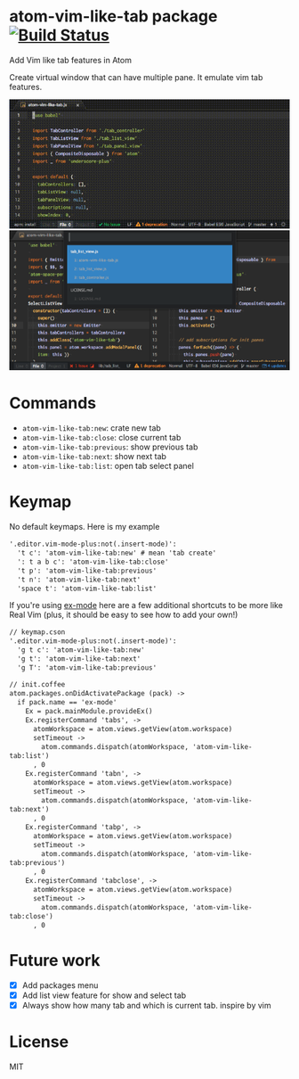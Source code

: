 # atom-vim-like-tab package [![Build Status](https://travis-ci.org/Kesin11/atom-vim-like-tab.svg?branch=master)](https://travis-ci.org/Kesin11/atom-vim-like-tab)

Add Vim like tab features in Atom

Create virtual window that can have multiple pane.
It emulate vim tab features.

![atom-vim-like-tab.gif](https://raw.githubusercontent.com/Kesin11/atom-vim-like-tab/images/images/atom-vim-like-tab1_2.gif)
![tab_list_view.png](https://raw.githubusercontent.com/Kesin11/atom-vim-like-tab/images/images/tab_list_view.png)

# Commands
- `atom-vim-like-tab:new`: crate new tab
- `atom-vim-like-tab:close`: close current tab
- `atom-vim-like-tab:previous`: show previous tab
- `atom-vim-like-tab:next`: show next tab
- `atom-vim-like-tab:list`: open tab select panel

# Keymap

No default keymaps.
Here is my example

```
'.editor.vim-mode-plus:not(.insert-mode)':
  't c': 'atom-vim-like-tab:new' # mean 'tab create'
  ': t a b c': 'atom-vim-like-tab:close'
  't p': 'atom-vim-like-tab:previous'
  't n': 'atom-vim-like-tab:next'
  'space t': 'atom-vim-like-tab:list'
```

If you're using [ex-mode](https://atom.io/packages/ex-mode) here are a few additional shortcuts to be more like Real Vim (plus, it should be easy to see how to add your own!)
```
// keymap.cson
'.editor.vim-mode-plus:not(.insert-mode)':
  'g t c': 'atom-vim-like-tab:new'
  'g t': 'atom-vim-like-tab:next'
  'g T': 'atom-vim-like-tab:previous'
```
```
// init.coffee
atom.packages.onDidActivatePackage (pack) ->
  if pack.name == 'ex-mode'
    Ex = pack.mainModule.provideEx()
    Ex.registerCommand 'tabs', ->
      atomWorkspace = atom.views.getView(atom.workspace)
      setTimeout ->
        atom.commands.dispatch(atomWorkspace, 'atom-vim-like-tab:list')
      , 0
    Ex.registerCommand 'tabn', ->
      atomWorkspace = atom.views.getView(atom.workspace)
      setTimeout ->
        atom.commands.dispatch(atomWorkspace, 'atom-vim-like-tab:next')
      , 0
    Ex.registerCommand 'tabp', ->
      atomWorkspace = atom.views.getView(atom.workspace)
      setTimeout ->
        atom.commands.dispatch(atomWorkspace, 'atom-vim-like-tab:previous')
      , 0
    Ex.registerCommand 'tabclose', ->
      atomWorkspace = atom.views.getView(atom.workspace)
      setTimeout ->
        atom.commands.dispatch(atomWorkspace, 'atom-vim-like-tab:close')
      , 0
```

# Future work
- [x] Add packages menu
- [x] Add list view feature for show and select tab
- [x] Always show how many tab and which is current tab. inspire by vim

# License
MIT
